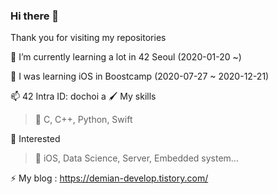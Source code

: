 ### Hi there 👋
Thank you for visiting my repositories

🌱 I’m currently learning a lot in 42 Seoul   (2020-01-20 ~)

🧐 I was learning iOS in Boostcamp  (2020-07-27 ~ 2020-12-21)

📫 42 Intra ID: dochoi
a
🖌 My skills<br>
  >🔴 C, C++, Python, Swift<br>

🤔 Interested
 >🔵 iOS, Data Science, Server, Embedded system...
  
  
  ⚡ My blog : https://demian-develop.tistory.com/
<!--
**ChoiDongKyu96/ChoiDongKyu96** is a ✨ _special_ ✨ repository because its `README.md` (this file) appears on your GitHub profile.

Here are some ideas to get you started:

- 🔭 I’m currently working on ...
- 🌱 I’m currently learning ...
- 👯 I’m looking to collaborate on ...
- 🤔 I’m looking for help with ...
- 💬 Ask me about ...
- 📫 How to reach me: ...
- 😄 Pronouns: ...
- ⚡ Fun fact: ...
-->
